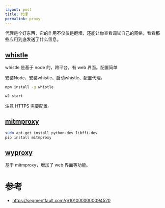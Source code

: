 ```yaml
---
layout: post
title: 代理
permalink: proxy
---
```


代理是个好东西，它的作用不仅仅是翻墙，还能让你查看调试自己的网络，看看那些应用到底发送了什么信息。

## [whistle](https://github.com/avwo/whistle)
whistle 是基于 node 的，跨平台，有 web 界面。配置简单

安装Node、安装whistle、启动whistle、配置代理。

```bash
npm install -g whistle

w2 start
```

注意 HTTPS [需要配置](https://avwo.github.io/whistle/webui/https.html)。

## [mitmproxy](https://github.com/mitmproxy/mitmproxy)

```bash
sudo apt-get install python-dev libffi-dev
pip install mitmproxy
```

## [wyproxy](https://github.com/ring04h/wyproxy)
基于 mitmproxy，增加了 web 界面等功能。

# 参考
- https://segmentfault.com/q/1010000000094520
